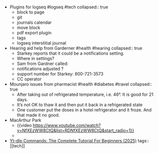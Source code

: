 - Plugins for logseq #logseq #tech
  collapsed:: true
	- block to page
	- git
	- journals calendar
	- move block
	- pdf export plugin
	- tags
	- logseq interstitial journal
- Hearing aid help from Garderner #health #hearing
  collapsed:: true
	- Starkey reports that it could be a notifications setting.
	- Where in settings?
	- Sam from Gardner called:
	- notifications adjusted ?
	- support number for Starkey: 800-721-3573
	- CC operator
- Mounjaro issues from pharmacist #health #diabetes #travel
  collapsed:: true
	- After taking out of refrigerated temperature, i.e. 46°. It is good for 21 days.
	- It’s not OK to thaw it and then put it back in a refrigerated state
	- One customer put the doses in a hotel refrigerator and it froze. And that made it no good.
- MacArthur Park
	- {{video https://www.youtube.com/watch?v=NfXEzWW8CtQ&list=RDNfXEzWW8CtQ&start_radio=1}}
	-
- [Yt-dlp Commands: The Complete Tutorial For Beginners (2025)](https://ostechnix.com/yt-dlp-tutorial/)
  tags:: [[tech]]
